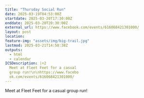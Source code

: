 ```yaml
---
title: "Thursday Social Run"
date: 2025-03-19T04:53:00Z
startdate: 2025-03-20T17:30:00Z
enddate: 2025-03-20T20:30:00Z
external_url: https://www.facebook.com/events/616068421301000/
layout: post
location: 
feature-img: "assets/img/big-trail.jpg"
lastmod: 2025-03-21T14:58:38Z
outputs:
  - html
  - calendar
ICSDescription: |+2
  Meet at Fleet Feet for a casual   group run!\n\nhttps://www.facebo  ok.com/events/616068421301000/
---
```


Meet at Fleet Feet for a casual group run!<br>
  <br>
  
